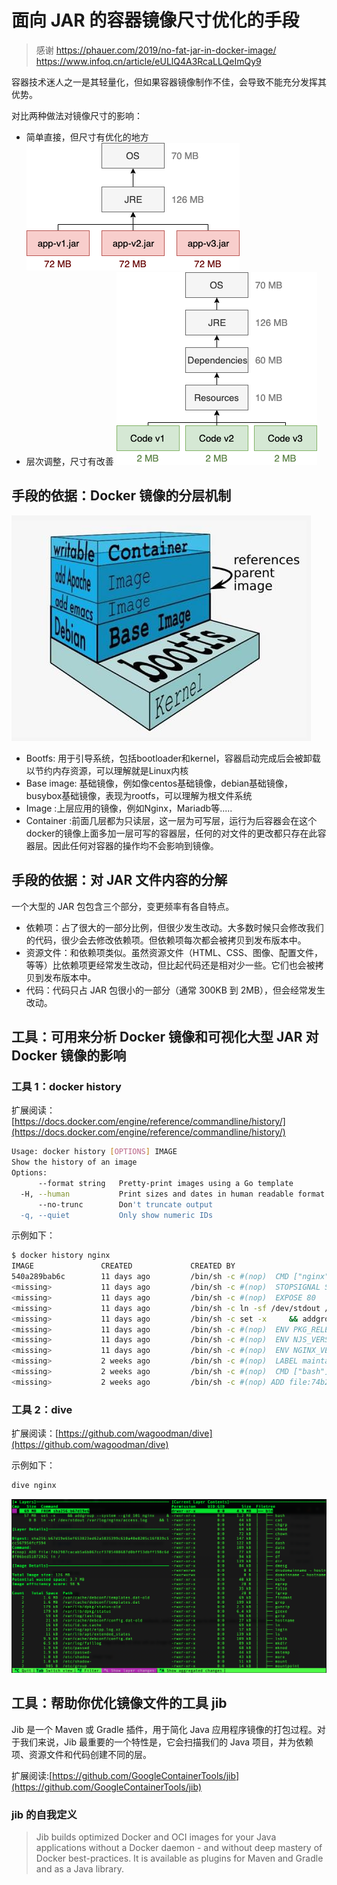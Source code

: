 # 面向 JAR 的容器镜像尺寸优化的手段

> 感谢  https://phauer.com/2019/no-fat-jar-in-docker-image/
  https://www.infoq.cn/article/eULlQ4A3RcaLLQeImQy9

容器技术迷人之一是其轻量化，但如果容器镜像制作不佳，会导致不能充分发挥其优势。

对比两种做法对镜像尺寸的影响：
* 简单直接，但尺寸有优化的地方
![container-simplebutlarge](../img/container-simplebutlarge.png)
* 层次调整，尺寸有改善
![container-smallandbetter.png](../img/container-smallandbetter.png)

## 手段的依据：Docker 镜像的分层机制

![container-layer-info](../img/container-layer-info.png)

* Bootfs: 用于引导系统，包括bootloader和kernel，容器启动完成后会被卸载以节约内存资源，可以理解就是Linux内核
* Base image: 基础镜像，例如像centos基础镜像，debian基础镜像，busybox基础镜像，表现为rootfs，可以理解为根文件系统
* Image :上层应用的镜像，例如Nginx，Mariadb等.....
* Container :前面几层都为只读层，这一层为可写层，运行为后容器会在这个docker的镜像上面多加一层可写的容器层，任何的对文件的更改都只存在此容器层。因此任何对容器的操作均不会影响到镜像。

## 手段的依据：对 JAR 文件内容的分解

一个大型的 JAR 包包含三个部分，变更频率有各自特点。

* 依赖项：占了很大的一部分比例，但很少发生改动。大多数时候只会修改我们的代码，很少会去修改依赖项。但依赖项每次都会被拷贝到发布版本中。
* 资源文件：和依赖项类似。虽然资源文件（HTML、CSS、图像、配置文件，等等）比依赖项更经常发生改动，但比起代码还是相对少一些。它们也会被拷贝到发布版本中。
* 代码：代码只占 JAR 包很小的一部分（通常 300KB 到 2MB），但会经常发生改动。

## 工具：可用来分析 Docker 镜像和可视化大型 JAR 对 Docker 镜像的影响

### 工具 1：docker history

扩展阅读：[https://docs.docker.com/engine/reference/commandline/history/](https://docs.docker.com/engine/reference/commandline/history/)

```bash
Usage: docker history [OPTIONS] IMAGE
Show the history of an image
Options:
      --format string   Pretty-print images using a Go template
  -H, --human           Print sizes and dates in human readable format (default true)
      --no-trunc        Don't truncate output
  -q, --quiet           Only show numeric IDs
```

示例如下：

```bash
$ docker history nginx
IMAGE               CREATED             CREATED BY                                      SIZE                COMMENT
540a289bab6c        11 days ago         /bin/sh -c #(nop)  CMD ["nginx" "-g" "daemon…   0B                  
<missing>           11 days ago         /bin/sh -c #(nop)  STOPSIGNAL SIGTERM           0B                  
<missing>           11 days ago         /bin/sh -c #(nop)  EXPOSE 80                    0B                  
<missing>           11 days ago         /bin/sh -c ln -sf /dev/stdout /var/log/nginx…   22B                 
<missing>           11 days ago         /bin/sh -c set -x     && addgroup --system -…   57MB                
<missing>           11 days ago         /bin/sh -c #(nop)  ENV PKG_RELEASE=1~buster     0B                  
<missing>           11 days ago         /bin/sh -c #(nop)  ENV NJS_VERSION=0.3.6        0B                  
<missing>           11 days ago         /bin/sh -c #(nop)  ENV NGINX_VERSION=1.17.5     0B                  
<missing>           2 weeks ago         /bin/sh -c #(nop)  LABEL maintainer=NGINX Do…   0B                  
<missing>           2 weeks ago         /bin/sh -c #(nop)  CMD ["bash"]                 0B                  
<missing>           2 weeks ago         /bin/sh -c #(nop) ADD file:74b2987cacab5a6b0…   69.2MB
```

### 工具 2：dive

扩展阅读：[https://github.com/wagoodman/dive](https://github.com/wagoodman/dive)

示例如下：

```bash
dive nginx
``` 
![docker-dive-sample.png](../img/docker-dive-sample.png)

## 工具：帮助你优化镜像文件的工具 jib

Jib 是一个 Maven 或 Gradle 插件，用于简化 Java 应用程序镜像的打包过程。对于我们来说，Jib 最重要的一个特性是，它会扫描我们的 Java 项目，并为依赖项、资源文件和代码创建不同的层。

扩展阅读:[https://github.com/GoogleContainerTools/jib](https://github.com/GoogleContainerTools/jib)

### jib 的自我定义

> Jib builds optimized Docker and OCI images for your Java applications without a Docker daemon - and without deep mastery of Docker best-practices. It is available as plugins for Maven and Gradle and as a Java library.

